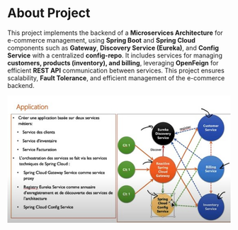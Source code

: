 # About Project

This project implements the backend of a **Microservices Architecture** for e-commerce management, using **Spring Boot** and **Spring Cloud** components such as **Gateway**, **Discovery Service (Eureka)**, and **Config Service** with a centralized **config-repo**. It includes services for managing **customers, products (inventory), and billing**, leveraging **OpenFeign** for efficient **REST API** communication between services. This project ensures scalability, **Fault Tolerance**, and efficient management of the e-commerce backend.


<p align="center" dir="auto">
  <a target="_blank" rel="noopener noreferrer" href="https://github.com/YounessMouloudi/Ecom_Microservices_SpringCloud/raw/main/images/Architec Spring Cloud Gateway.jpg">
    <img src="https://github.com/YounessMouloudi/Ecom_Microservices_SpringCloud/raw/main/images/Architec Spring Cloud Gateway.jpg" width="700" style="max-width: 100%;">
  </a>
</p>
